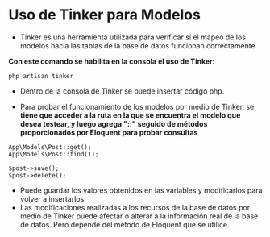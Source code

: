  
# Uso de Tinker para Modelos

- Tinker es una herramienta utilizada para verificar si el mapeo de los modelos hacia las tablas de la base de datos funcionan correctamente

**Con este comando se habilita en la consola el uso de Tinker:**

```
php artisan tinker
```

- Dentro de la consola de Tinker se puede insertar código php.

- Para probar el funcionamiento de los modelos por medio de Tinker, se **tiene que acceder a la ruta en la que se encuentra el modelo que desea testear, y luego agrega "::" seguido de métodos proporcionados por Eloquent para probar consultas**

```
App\Models\Post::get();
App\Models\Post::find(1);

$post->save();
$post->delete();
```

- Puede guardar los valores obtenidos en las variables y modificarlos para volver a insertarlos.
- Las modificaciones realizadas a los recursos de la base de datos por medio de Tinker puede afectar o alterar a la información real de la base de datos. Pero depende del método de Eloquent que se utilice.



















